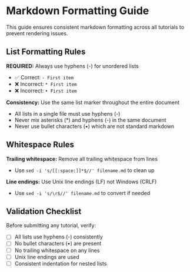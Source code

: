 # Markdown Formatting Guide

This guide ensures consistent markdown formatting across all tutorials to prevent rendering issues.

## List Formatting Rules

**REQUIRED:** Always use hyphens (-) for unordered lists
- ✅ Correct: `- First item`
- ❌ Incorrect: `* First item`
- ❌ Incorrect: `• First item`

**Consistency:** Use the same list marker throughout the entire document
- All lists in a single file must use hyphens (-)
- Never mix asterisks (*) and hyphens (-) in the same document
- Never use bullet characters (•) which are not standard markdown

## Whitespace Rules

**Trailing whitespace:** Remove all trailing whitespace from lines
- Use `sed -i 's/[[:space:]]*$//' filename.md` to clean up

**Line endings:** Use Unix line endings (LF) not Windows (CRLF)
- Use `sed -i 's/\r$//' filename.md` to convert if needed

## Validation Checklist

Before submitting any tutorial, verify:
- [ ] All lists use hyphens (-) consistently
- [ ] No bullet characters (•) are present
- [ ] No trailing whitespace on any lines
- [ ] Unix line endings are used
- [ ] Consistent indentation for nested lists
